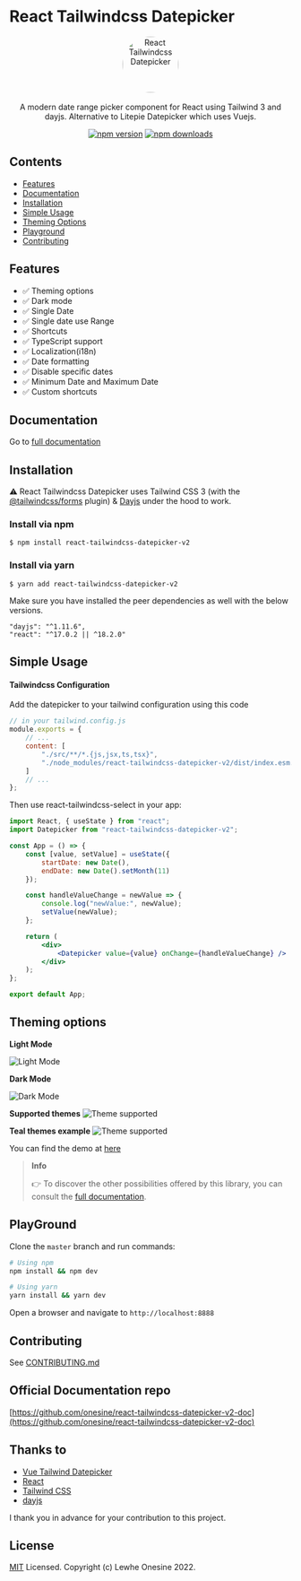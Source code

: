 # React Tailwindcss Datepicker

<p align="center">
    <a href="https://react-tailwindcss-datepicker-v2.vercel.app/" target="_blank">
      <img alt="React Tailwindcss Datepicker" width="100" style="border-radius: 100%;" src="https://raw.githubusercontent.com/onesine/react-tailwindcss-datepicker-v2/master/assets/img/calendar_logo.svg?raw=true">
    </a><br><br>
    A modern date range picker component for React using Tailwind 3 and dayjs. Alternative to Litepie Datepicker which uses Vuejs.
</p>

<div align="center">
    
[![npm version](https://img.shields.io/npm/v/react-tailwindcss-datepicker-v2?style=flat-square)](https://www.npmjs.com/package/react-tailwindcss-datepicker-v2)
[![npm downloads](https://img.shields.io/npm/dt/react-tailwindcss-datepicker-v2?style=flat-square)](https://www.npmjs.com/package/react-tailwindcss-datepicker-v2)
    
</div>

## Contents

-   [Features](#features)
-   [Documentation](#documentation)
-   [Installation](#installation)
-   [Simple Usage](#simple-usage)
-   [Theming Options](#theming-options)
-   [Playground](#playground)
-   [Contributing](#contributing)

## Features

-   ✅ Theming options
-   ✅ Dark mode
-   ✅ Single Date
-   ✅ Single date use Range
-   ✅ Shortcuts
-   ✅ TypeScript support
-   ✅ Localization(i18n)
-   ✅ Date formatting
-   ✅ Disable specific dates
-   ✅ Minimum Date and Maximum Date
-   ✅ Custom shortcuts

## Documentation

Go to [full documentation](https://react-tailwindcss-datepicker-v2.vercel.app/)

## Installation

⚠️ React Tailwindcss Datepicker uses Tailwind CSS 3 (with the
[@tailwindcss/forms](https://github.com/tailwindlabs/tailwindcss-forms) plugin) &
[Dayjs](https://day.js.org/en/) under the hood to work.

### Install via npm

```
$ npm install react-tailwindcss-datepicker-v2
```

### Install via yarn

```
$ yarn add react-tailwindcss-datepicker-v2
```

Make sure you have installed the peer dependencies as well with the below versions.

```
"dayjs": "^1.11.6",
"react": "^17.0.2 || ^18.2.0"
```

## Simple Usage

#### Tailwindcss Configuration

Add the datepicker to your tailwind configuration using this code

```javascript
// in your tailwind.config.js
module.exports = {
    // ...
    content: [
        "./src/**/*.{js,jsx,ts,tsx}",
        "./node_modules/react-tailwindcss-datepicker-v2/dist/index.esm.js"
    ]
    // ...
};
```

Then use react-tailwindcss-select in your app:

```jsx
import React, { useState } from "react";
import Datepicker from "react-tailwindcss-datepicker-v2";

const App = () => {
    const [value, setValue] = useState({
        startDate: new Date(),
        endDate: new Date().setMonth(11)
    });

    const handleValueChange = newValue => {
        console.log("newValue:", newValue);
        setValue(newValue);
    };

    return (
        <div>
            <Datepicker value={value} onChange={handleValueChange} />
        </div>
    );
};

export default App;
```

## Theming options

**Light Mode**

![Light Mode](https://raw.githubusercontent.com/onesine/react-tailwindcss-datepicker-v2/master/assets/img/Screen_Shot_2022-08-04_at_17.04.09_light.png?raw=true)

**Dark Mode**

![Dark Mode](https://raw.githubusercontent.com/onesine/react-tailwindcss-datepicker-v2/master/assets/img/Screen_Shot_2022-08-04_at_17.04.09_dark.png?raw=true)

**Supported themes**
![Theme supported](https://raw.githubusercontent.com/onesine/react-tailwindcss-datepicker-v2/master/assets/img/Screen_Shot_2022-08-04_at_17.04.09_theme.png?raw=true)

**Teal themes example**
![Theme supported](https://raw.githubusercontent.com/onesine/react-tailwindcss-datepicker-v2/master/assets/img/Screen_Shot_2022-08-04_at_17.04.09_teal.png?raw=true)

You can find the demo at [here](https://react-tailwindcss-datepicker-v2.vercel.app/demo)

> **Info**
>
> 👉 To discover the other possibilities offered by this library, you can consult the
> [full documentation](https://react-tailwindcss-datepicker-v2.vercel.app/).

## PlayGround

Clone the `master` branch and run commands:

```sh
# Using npm
npm install && npm dev

# Using yarn
yarn install && yarn dev

```

Open a browser and navigate to `http://localhost:8888`

## Contributing

See
[CONTRIBUTING.md](https://github.com/onesine/react-tailwindcss-datepicker-v2/blob/master/CONTRIBUTING.md)

## Official Documentation repo

[https://github.com/onesine/react-tailwindcss-datepicker-v2-doc](https://github.com/onesine/react-tailwindcss-datepicker-v2-doc)

## Thanks to

-   [Vue Tailwind Datepicker](https://vue-tailwind-datepicker.com/)
-   [React](https://reactjs.org/)
-   [Tailwind CSS](https://tailwindcss.com/)
-   [dayjs](https://day.js.org/)

I thank you in advance for your contribution to this project.

## License

[MIT](LICENSE) Licensed. Copyright (c) Lewhe Onesine 2022.
